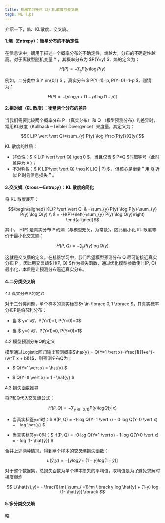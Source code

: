 ```yaml
---
title: 机器学习补充（2）KL散度与交叉熵
tags: ML Tips
---
```


介绍一下，熵、KL散度、交叉熵。

<!--mare-->

#### 1.熵（Entropy）：衡星分布的不确定性

在信息论中，嫡用于描述一个概率分布的不确定性，熵越大，分布的不确定性越高。对于离散型随机变量  Y  ，其概率分布为  $P(Y=y)  $，熵的定义为：

$$H(P)=-\sum_{y} P(y) \log P(y)$$


例如，二分类中 $ Y \in\{0,1\} $ ，真实分布 $ P(Y=1)=p, P(Y=0)=1-p  $，则镝为：

$$H(P)=-[p \log p+(1-p) \log (1-p)]$$

#### 2.相对嫡（KL 散度）：衡星两个分布的差异

当我们需要比较两个概率分布  P （真实分布）和  Q （模型预测分布）的差异时，常用KL散度（Kullback－Leibler Divergence）来度量。其定义为：

$$K L(P \vert \vert Q)=\sum_{y} P(y) \log \frac{P(y)}{Q(y)}$$


KL 散度的性质：
- 非负性：$ K L(P \vert \vert  Q) \geq 0  $，当且仅当 $ P=Q  $时取等号（此时差异为 0 ）；
- 不对称性：$ K L(P\vert \vert  Q) \neq K L(Q \| P) $ ，但核心是衡量＂用  Q  近似  P  时的信息损失＂。

#### 3.交叉嫡（Cross－Entropy）：KL 散度的简化

将 KL 散度展开：

$$\begin{aligned}
KL(P \vert \vert  Q) & =\sum_{y} P(y) \log P(y)-\sum_{y} P(y) \log Q(y) \\
& = -H(P)+\left(-\sum_{y} P(y) \log Q(y)\right)
\end{aligned}$$


其中， H(P)  是真实分布  P  的熵（与模型无关，为常数），因此最小化 KL 散度等价于最小化交叉嫡：

$$H(P, Q)=-\sum_{y} P(y) \log Q(y)$$


这就是交叉嫡的定义。在机器学习中，我们希望模型预测分布  Q  尽可能接近真实分布  P  ，因此用交叉螪$  H(P, Q) $作为损失函数，通过优化模型参数使  H(P, Q)  最小化，本质是让预测分布逼近真实分布。

#### 4.二分类交叉熵

4.1 真实分布P的定义

对于二分类问题，单个样本的真实标签$y \in \lbrace 0, 1 \rbrace $，其真实概率分布P是伯努利分布：

- 当 $ y=1 $时，$P(Y=1)=1, P(Y=0)=0$

- 当 $ y=0 $时，$P(Y=1)=0, P(Y=0)=1$

4.2 模型预测分布Q的定义

模型通过Logistic回归输出预测概率$\hat{y} = Q(Y=1 \vert x)=\frac{1}{1+e^{-(w^T x + b)}}$，则预测分布Q为：

- $ Q(Y=1 \vert x) = \hat{y} $

- $ Q(Y=0 \vert x) = 1 - \hat{y} $

4.3 损失函数推导

将P和Q代入交叉熵公式：

$$ H(P, Q) = -\sum_{y \in \lbrace 0,1 \rbrace } P(y) logQ(y \vert x) $$

- 当真实标签y=1时：$ H(P, Q) = -1·log Q(Y=1 \vert x) - 0·log Q(Y=0 \vert x) = - log \hat{y} $

- 当真实标签y=0时：$ H(P, Q) = -0·log Q(Y=1 \vert x) - 1·log Q(Y=0 \vert x) = - log (1- \hat{y}) $

合并上述两种情况，得到单个样本的交叉熵损失函数：

$$ L(\hat{y},y)= - \lbrack y log \hat{y} + (1-y) log (1- \hat{y}) \rbrack $$

对于整个数据集，总损失函数为单个样本损失的平均值，取均值是为了避免求解时梯度爆炸

$$ L(\hat{y},y)= - \frac{1}{m} \sum_{i=1}^m \lbrack y log \hat{y} + (1-y) log (1- \hat{y}) \rbrack $$

#### 5.多分类交叉熵

略